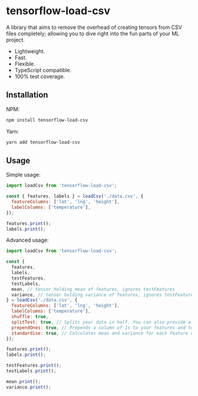 # tensorflow-load-csv

A library that aims to remove the overhead of creating tensors from CSV files completely; allowing you to dive right into the fun parts of your ML project.

- Lightweight.
- Fast.
- Flexible.
- TypeScript compatible.
- 100% test coverage.

## Installation

NPM:
```sh
npm install tensorflow-load-csv
```

Yarn:
```sh
yarn add tensorflow-load-csv
```

## Usage

Simple usage:
```js
import loadCsv from 'tensorflow-load-csv';

const { features, labels } = loadCsv('./data.csv', {
  featureColumns: ['lat', 'lng', 'height'],
  labelColumns: ['temperature'],
});

features.print();
labels.print();
```

Advanced usage:
```js
import loadCsv from 'tensorflow-load-csv';

const {
  features,
  labels,
  testFeatures,
  testLabels,
  mean, // tensor holding mean of features, ignores testFeatures
  variance, // tensor holding variance of features, ignores testFeatures
} = loadCsv('./data.csv', {
  featureColumns: ['lat', 'lng', 'height'],
  labelColumns: ['temperature'],
  shuffle: true,
  splitTest: true, // Splits your data in half. You can also provide a certain row count for the test data.
  prependOnes: true, // Prepends a column of 1s to your features and testFeatures tensors, useful for linear regression.
  standardise: true, // Calculates mean and variance for each feature column using data only in features, then standardises the values in features and testFeatures. Does not touch labels.
});

features.print();
labels.print();

testFeatures.print();
testLabels.print();

mean.print();
variance.print();
```
